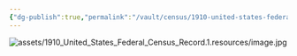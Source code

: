 ```yaml
---
{"dg-publish":true,"permalink":"/vault/census/1910-united-states-federal-census-record-5/","tags":["Martha-Grose"]}
---
```


![assets/1910_United_States_Federal_Census_Record.1.resources/image.jpg](/img/user/assets/1910_United_States_Federal_Census_Record.1.resources/image.jpg)
